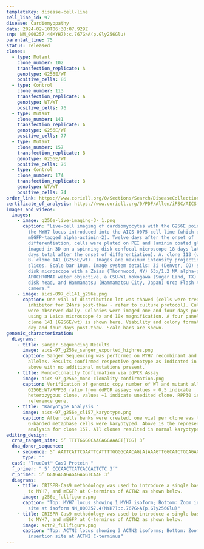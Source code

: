 ```yaml
---
templateKey: disease-cell-line
cell_line_id: 97
disease: Cardiomyopathy
date: 2024-02-10T06:30:07.929Z
snp: NM_000257.4(MYH7):c.767G>A(p.Gly256Glu)
parental_line: 75
status: released
clones:
  - type: Mutant
    clone_number: 102
    transfection_replicate: A
    genotype: G256E/WT
    positive_cells: 86
  - type: Control
    clone_number: 113
    transfection_replicate: A
    genotype: WT/WT
    positive_cells: 76
  - type: Mutant
    clone_number: 141
    transfection_replicate: A
    genotype: G256E/WT
    positive_cells: 77
  - type: Mutant
    clone_number: 157
    transfection_replicate: B
    genotype: G256E/WT
    positive_cells: 76
  - type: Control
    clone_number: 174
    transfection_replicate: B
    genotype: WT/WT
    positive_cells: 74
order_link: https://www.coriell.org/0/Sections/Search/DiseaseCollection_Detail.aspx?Ref=AICS-0097&Product=CiPSC&PgId=166
certificate_of_analysis: https://www.coriell.org/0/PDF/Allen/iPSC/AICS-0097_CofA.pdf
images_and_videos:
  images:
    - image: g256e-live-imaging-3-_1.png
      caption: "Live-cell imaging of cardiomyocytes with the G256E point mutation in
        the MYH7 locus introduced into the AICS-0075 cell line (which expresses
        mEGFP-tagged alpha-actinin-2). Twelve days after the onset of
        differentiation, cells were plated on PEI and laminin coated glass and
        imaged in 3D on a spinning disk confocal microscope 18 days later (30
        days total after the onset of differentiation). A. clone 113 (wt/wt) and
        B. clone 141 (G256E/wt). Images are maximum intensity projections of 3 Z
        slices. Scale bar 10µm. Image system details: 3i (Denver, CO) spinning
        disk microscope with a Zeiss (Thornwood, NY) 63x/1.2 NA alpha-plan
        APOCHROMAT water objective, a CSU-W1 Yokogawa (Sugar Land, TX) spinning
        disk head, and Hammamatsu (Hammamatsu City, Japan) Orca Flash 4.0
        camera."
    - image: aics-097_cl141_g256e.png
      caption: One vial of distribution lot was thawed (cells were treated with ROCK
        inhibitor for 24hrs post-thaw - refer to culture protocol). Cultures
        were observed daily. Colonies were imaged one and four days post-thaw
        using a Leica microscope 4x and 10x magnification. A four panel image of
        clone 141 (G256E/wt) is shown here. Viability and colony formation one
        day and four days post-thaw. Scale bars are shown.
genomic_characterization:
  diagrams:
    - title: Sanger Sequencing Results
      image: aics-97_g256e_sanger_exported_highres.png
      caption: Sanger Sequencing was performed on MYH7 recombinant and wildtype
        alleles. Results confirmed respective genotype as indicated in table
        above with no additional mutations present. 
    - title: Mono-Clonality Confirmation via ddPCR Assay
      image: aics-97_g256e_mono-clonality-confirmation.png
      caption: Verification of genomic copy number of WT and mutant alleles.
        G256E:WT/RPP30 ratio from ddPCR assay; values ~ 0.5 indicate
        heterozygous clone, values ~1 indicate unedited clone. RPP30 is known 2n
        reference gene. 
    - title: "Karyotype Analysis "
      image: aics-97_g256e_cl157_karyotype.png
      caption: After cells banks were created, one vial per clone was thawed and 30
        G-banded metaphase cells were karyotyped. Above is the representative
        analysis for clone 157. All clones resulted in normal karyotype.
editing_design:
  crna_target_site: 5’ TTTTGGGGCAACAGGAAAGT[TGG] 3’
  dna_donor_sequence:
    - sequence: 5’ AATTCATTCGAATTCATTTTGGGGCAACAG[A]AAAGTTGGCATCTGCAGACATAGAGACC 3’
      type: ""
  cas9: "TrueCut™ Cas9 Protein "
  f_primer: " 5’ CCCAACTCATCACCACTCTC 3’"
  r_primer: 5’ GGAGAGAGAGAGAGGTCAAG 3’
  diagrams:
    - title: CRISPR-Cas9 methodology was used to introduce a single base pair mutation
        to MYH7, and mEGFP at C-terminus of ACTN2 as shown below.
      image: g256e_fullfigure.png
      caption: "Top: MYH7 locus showing 1 MYH7 isoform; Bottom: Zoom in on mutation
        site at isoform NM_000257.4(MYH7):c.767G>A(p.Gly256Glu)"
    - title: CRISPR-Cas9 methodology was used to introduce a single base pair mutation
        to MYH7, and mEGFP at C-terminus of ACTN2 as shown below.
      image: actn2_fullfigure.png
      caption: "Top: ACTN2 locus showing 3 ACTN2 isoforms; Bottom: Zoom in on mEGFP
        insertion site at ACTN2 C-terminus"
---
```

